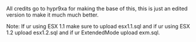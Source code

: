 All credits go to hypr9xa for making the base of this, this is just an edited version to make it much much better.

Note:
If ur using ESX 1.1 make sure to upload esx1.1.sql and if ur using ESX 1.2 upload esx1.2.sql and if ur ExtendedMode upload exm.sql.